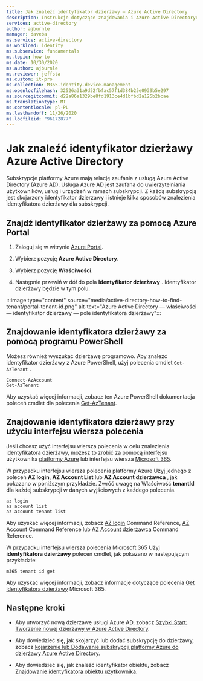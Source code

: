 ```yaml
---
title: Jak znaleźć identyfikator dzierżawy — Azure Active Directory
description: Instrukcje dotyczące znajdowania i Azure Active Directoryowania identyfikatora dzierżawy w istniejącej subskrypcji platformy Azure.
services: active-directory
author: ajburnle
manager: daveba
ms.service: active-directory
ms.workload: identity
ms.subservice: fundamentals
ms.topic: how-to
ms.date: 10/30/2020
ms.author: ajburnle
ms.reviewer: jeffsta
ms.custom: it-pro
ms.collection: M365-identity-device-management
ms.openlocfilehash: 32526a31a9d52fbfac57f1d384b25e0939b5e297
ms.sourcegitcommit: d22a86a1329be8fd1913ce4d1bfbd2a125b2bcae
ms.translationtype: MT
ms.contentlocale: pl-PL
ms.lasthandoff: 11/26/2020
ms.locfileid: "96172877"
---
```

# <a name="how-to-find-your-azure-active-directory-tenant-id"></a>Jak znaleźć identyfikator dzierżawy Azure Active Directory

Subskrypcje platformy Azure mają relację zaufania z usługą Azure Active Directory (Azure AD). Usługa Azure AD jest zaufana do uwierzytelniania użytkowników, usług i urządzeń w ramach subskrypcji. Z każdą subskrypcją jest skojarzony identyfikator dzierżawy i istnieje kilka sposobów znalezienia identyfikatora dzierżawy dla subskrypcji.

## <a name="find-tenant-id-through-the-azure-portal"></a>Znajdź identyfikator dzierżawy za pomocą Azure Portal

1. Zaloguj się w witrynie [Azure Portal](https://portal.azure.com).
 
1. Wybierz pozycję **Azure Active Directory**.

1. Wybierz pozycję **Właściwości**.

1. Następnie przewiń w dół do pola **Identyfikator dzierżawy** . Identyfikator dzierżawy będzie w tym polu.

:::image type="content" source="media/active-directory-how-to-find-tenant/portal-tenant-id.png" alt-text="Azure Active Directory — właściwości — identyfikator dzierżawy — pole identyfikatora dzierżawy":::

## <a name="find-tenant-id-with-powershell"></a>Znajdowanie identyfikatora dzierżawy za pomocą programu PowerShell

Możesz również wyszukać dzierżawę programowo. Aby znaleźć identyfikator dzierżawy z Azure PowerShell, użyj polecenia cmdlet `Get-AzTenant` .

```azurepowershell-interactive
Connect-AzAccount
Get-AzTenant
```
   
Aby uzyskać więcej informacji, zobacz ten Azure PowerShell dokumentacja poleceń cmdlet dla polecenia [Get-AzTenant](/powershell/module/az.accounts/get-aztenant).


## <a name="find-tenant-id-with-cli"></a>Znajdowanie identyfikatora dzierżawy przy użyciu interfejsu wiersza polecenia
Jeśli chcesz użyć interfejsu wiersza polecenia w celu znalezienia identyfikatora dzierżawy, możesz to zrobić za pomocą interfejsu użytkownika [platformy Azure](/cli/azure/install-azure-cli) lub interfejsu wiersza [Microsoft 365](https://pnp.github.io/cli-microsoft365/). 

W przypadku interfejsu wiersza polecenia platformy Azure Użyj jednego z poleceń **AZ login**, **AZ Account List** lub **AZ Account dzierżawca** , jak pokazano w poniższym przykładzie. Zwróć uwagę na Właściwość **tenantId** dla każdej subskrypcji w danych wyjściowych z każdego polecenia.

```azurecli-interactive
az login
az account list
az account tenant list
```

Aby uzyskać więcej informacji, zobacz [AZ login](/cli/azure/reference-index#az_login) Command Reference, [AZ Account](/cli/azure/ext/account/account) Command Reference lub [AZ Account dzierżawca](/cli/azure/ext/account/account/tenant) Command Reference.


W przypadku interfejsu wiersza polecenia Microsoft 365 Użyj **identyfikatora dzierżawy** poleceń cmdlet, jak pokazano w następującym przykładzie:
 
```cli
m365 tenant id get
```

Aby uzyskać więcej informacji, zobacz informacje dotyczące polecenia [Get identyfikatora dzierżawy](https://pnp.github.io/cli-microsoft365/cmd/tenant/id/id-get/) Microsoft 365.


## <a name="next-steps"></a>Następne kroki

- Aby utworzyć nową dzierżawę usługi Azure AD, zobacz [Szybki Start: Tworzenie nowej dzierżawy w Azure Active Directory](active-directory-access-create-new-tenant.md).

- Aby dowiedzieć się, jak skojarzyć lub dodać subskrypcję do dzierżawy, zobacz [kojarzenie lub Dodawanie subskrypcji platformy Azure do dzierżawy Azure Active Directory](active-directory-how-subscriptions-associated-directory.md).

- Aby dowiedzieć się, jak znaleźć identyfikator obiektu, zobacz [Znajdowanie identyfikatora obiektu użytkownika](/partner-center/find-ids-and-domain-names#find-the-user-object-id).